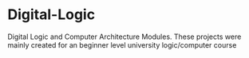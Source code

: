 # Digital-Logic
Digital Logic and Computer Architecture Modules. These projects were mainly created for an beginner level university logic/computer course
